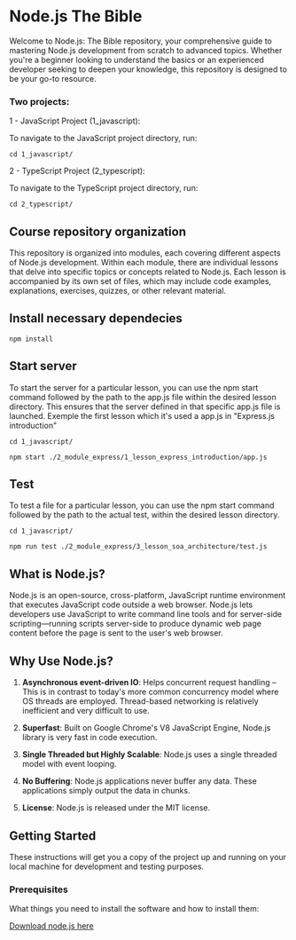 # Node.js The Bible

Welcome to Node.js: The Bible repository, your comprehensive guide to mastering Node.js development from scratch to advanced topics. Whether you're a beginner looking to understand the basics or an experienced developer seeking to deepen your knowledge, this repository is designed to be your go-to resource.

### Two projects: ###

1 - JavaScript Project (1_javascript):

To navigate to the JavaScript project directory, run:

``` cd 1_javascript/ ```

2 - TypeScript Project (2_typescript):

To navigate to the TypeScript project directory, run:

```cd 2_typescript/```

## Course repository organization

This repository is organized into modules, each covering different aspects of Node.js development. Within each module, there are individual lessons that delve into specific topics or concepts related to Node.js. Each lesson is accompanied by its own set of files, which may include code examples, explanations, exercises, quizzes, or other relevant material.

## Install necessary dependecies

```npm install ```

## Start server

To start the server for a particular lesson, you can use the npm start command followed by the path to the app.js file within the desired lesson directory. This ensures that the server defined in that specific app.js file is launched. Exemple the first lesson which it's used a app.js in "Express.js introduction"

``` cd 1_javascript/ ```

``` npm start ./2_module_express/1_lesson_express_introduction/app.js ```

## Test 

To test a file for a particular lesson, you can use the npm start command followed by the path to the actual test, within the desired lesson directory.

``` cd 1_javascript/ ```

```npm run test ./2_module_express/3_lesson_soa_architecture/test.js```

## What is Node.js?

Node.js is an open-source, cross-platform, JavaScript runtime environment that executes JavaScript code outside a web browser. Node.js lets developers use JavaScript to write command line tools and for server-side scripting—running scripts server-side to produce dynamic web page content before the page is sent to the user's web browser.

## Why Use Node.js?

1. **Asynchronous event-driven IO**: Helps concurrent request handling – This is in contrast to today's more common concurrency model where OS threads are employed. Thread-based networking is relatively inefficient and very difficult to use.

2. **Superfast**: Built on Google Chrome's V8 JavaScript Engine, Node.js library is very fast in code execution.

3. **Single Threaded but Highly Scalable**: Node.js uses a single threaded model with event looping.

4. **No Buffering**: Node.js applications never buffer any data. These applications simply output the data in chunks.

5. **License**: Node.js is released under the MIT license.

## Getting Started

These instructions will get you a copy of the project up and running on your local machine for development and testing purposes.

### Prerequisites

What things you need to install the software and how to install them:

<a href="https://nodejs.org/en/download">Download node.js here</a>
